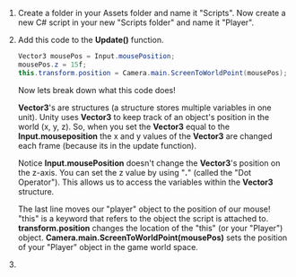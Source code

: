 1. Create a folder in your Assets folder and name it "Scripts". Now create a new C# script in your new "Scripts folder" and name it "Player".

2. Add this code to the **Update()** function. 
    ```csharp
    Vector3 mousePos = Input.mousePosition;  
    mousePos.z = 15f;
    this.transform.position = Camera.main.ScreenToWorldPoint(mousePos);
    ```
    Now lets break down what this code does! 

    **Vector3**'s are structures (a structure stores multiple variables in one unit). Unity uses **Vector3** to keep track of an object's position in the world (x, y, z). So, when you set the **Vector3** equal to the **Input.mouseposition** the x and y values of the **Vector3** are changed each frame (because its in the update function).
    
     Notice **Input.mousePosition** doesn't change the **Vector3**'s position on the z-axis. You can set the z value by using "**.**" (called the "Dot Operator"). This allows us to access the variables within the **Vector3** structure.
     
     The last line moves our "player" object to the position of our mouse! "this" is a keyword that refers to the object the script is attached to. **transform.position** changes the location of the "this" (or your "Player") object. **Camera.main.ScreenToWorldPoint(mousePos)** sets the position of your "Player" object in the game world space.
     
3.  
